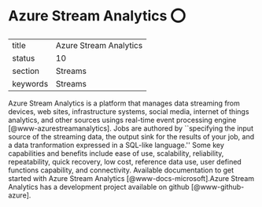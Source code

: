 # Azure Stream Analytics :o:


|          |                            |
| -------- | -------------------------- |
| title    | Azure Stream Analytics     | 
| status   | 10                         |
| section  | Streams                    |
| keywords | Streams                    |



Azure Stream Analytics is a platform that manages data streaming from
devices, web sites, infrastructure systems, social media, internet of
things analytics, and other sources usings real-time event processing
engine [@www-azurestreamanalytics]. Jobs are authored by
``specifying the input source of the streaming data, the output sink
for the results of your job, and a data tranformation expressed in a
SQL-like language.''  Some key capabilities and benefits include ease
of use, scalability, reliability, repeatability, quick recovery, low
cost, reference data use, user defined functions capability, and
connectivity. Available documentation to get started with Azure Stream
Analytics [@www-docs-microsoft].Azure Stream Analytics has a
development project available on github [@www-github-azure].



     
